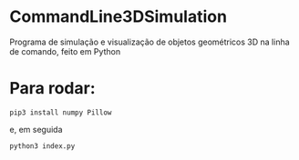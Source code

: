 # CommandLine3DSimulation
Programa de simulação e visualização de objetos geométricos 3D na linha de comando, feito em Python

# Para rodar:

```pip3 install numpy Pillow```

e, em seguida

```python3 index.py```
